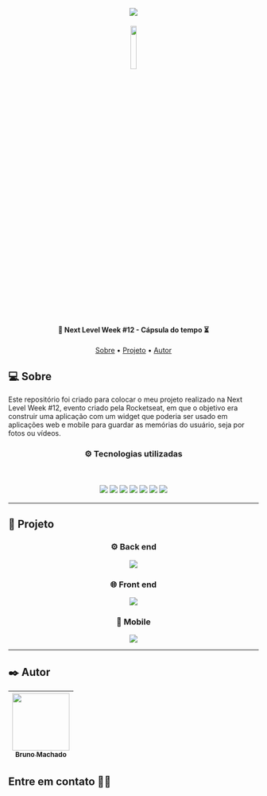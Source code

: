 <p align="center">
  <a href="https://app.rocketseat.com.br/events/nlw-spacetime/ignite/aula-1"><img src="https://app.rocketseat.com.br/_next/image?url=https%3A%2F%2Fmedia.graphassets.com%2Fp4jMI5oSm9HQE4EY3KvQ&w=1920&q=75"/></a>
</p>

<h4 align="center">
  <img width="15%" src="https://www.rocketseat.com.br/nlw/svg/rocketseat-anniversary-symbol.svg">
  <br>
  <br>
  🚀 Next Level Week #12 - Cápsula do tempo ⏳
</h4>

<p align="center">
 <a href="#-sobre">Sobre</a> •
 <a href="#-projeto">Projeto</a> •
 <a href="#%EF%B8%8F-autor">Autor</a>
</p>

## 💻 Sobre

Este repositório foi criado para colocar o meu projeto realizado na Next Level Week #12, evento criado pela Rocketseat, em que o objetivo era construir uma aplicação com um widget que poderia ser usado em aplicações web e mobile para guardar as memórias do usuário, seja por fotos ou vídeos.

<h3 align="center">
⚙️ Tecnologias utilizadas

<p>&nbsp;</p>
  <img src="https://img.shields.io/badge/React-20232A?style=for-the-badge&logo=react&logoColor=61DAFB"/>
  <img src="https://img.shields.io/badge/Next-black?style=for-the-badge&logo=next.js&logoColor=white"/>
  <img src="https://img.shields.io/badge/tailwind_css-06B6D4.svg?style=for-the-badge&logo=tailwindcss&logoColor=white"/>
  <img src="https://img.shields.io/badge/expo-1C1E24?style=for-the-badge&logo=expo&logoColor=#D04A37"/>
  <img src="https://img.shields.io/badge/typescript-%23007ACC.svg?style=for-the-badge&logo=typescript&logoColor=white"/>
  <img src="https://img.shields.io/badge/node.js-6DA55F?style=for-the-badge&logo=node.js&logoColor=white"/>
  <img src="https://img.shields.io/badge/fastify-%23000000.svg?style=for-the-badge&logo=fastify&logoColor=white"/>
</h3>

---

## 🚧 Projeto

<div align="center">

### ⚙️ Back end
<img src="https://i.imgur.com/iyMdrJ4.png" />
  
### 🌐 Front end
<img src="https://i.imgur.com/s7fvlGO.png" />
  
### 📱 Mobile
<img src="https://i.imgur.com/Mfkfel3.jpg" />
  
</div>
  
---

## ✒️ Autor

| [<img src="https://avatars.githubusercontent.com/u/75590326?v=4" width=115 > <br> <sub> Bruno Machado </sub>](https://github.com/brunomdrrosa) |
| :--------------------------------------------------------------------------------------------------------------------------------------------: |

<h2 >Entre em contato 🤙🏽</h2>

<div align="center">
<a href="https://linkedin.com/in/bruno-machado-da-rosa/" target="_blank"><img src="https://img.shields.io/badge/Bruno Machado da Rosa-0077B5?style=for-the-badge&logo=linkedin&logoColor=white" alt=""></a>
<a href="mailto:brunomdr46@gmail.com" target="_blank"><img src="https://img.shields.io/badge/brunomdr46@gmail.com-D14836?style=for-the-badge&logo=gmail&logoColor=white" alt=""></a>
</div>
